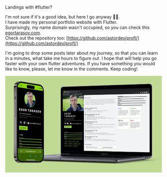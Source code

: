 Landings with #flutter?

I'm not sure if it's a good idea, but here I go anyway 🤷‍♂️.  
I have made my personal portfolio website with Flutter.  
Surprisingly, my name domain wasn't occupied, so you can check this [egortarasov.com](https://egortarasov.com).  
Check out the repository too: [https://github.com/astordev/profl/](https://github.com/astordev/profl/)

I'm going to drop some posts later about my journey, so that you can learn in a minutes, what take me hours to figure out. I hope that will help you go faster with your own flutter adventures. If you have something you would like to know, please, let me know in the comments. Keep coding!

![showcase](/docs/showcases.png)

